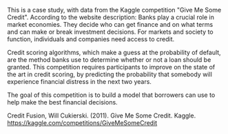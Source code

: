 This is a case study, with data from the Kaggle competition "Give Me Some Credit".
According to the website description:
Banks play a crucial role in market economies. They decide who can get finance and on what terms and can make or break investment decisions. For markets and society to function, individuals and companies need access to credit. 

Credit scoring algorithms, which make a guess at the probability of default, are the method banks use to determine whether or not a loan should be granted. This competition requires participants to improve on the state of the art in credit scoring, by predicting the probability that somebody will experience financial distress in the next two years.

The goal of this competition is to build a model that borrowers can use to help make the best financial decisions.

Credit Fusion, Will Cukierski. (2011). Give Me Some Credit. Kaggle. https://kaggle.com/competitions/GiveMeSomeCredit